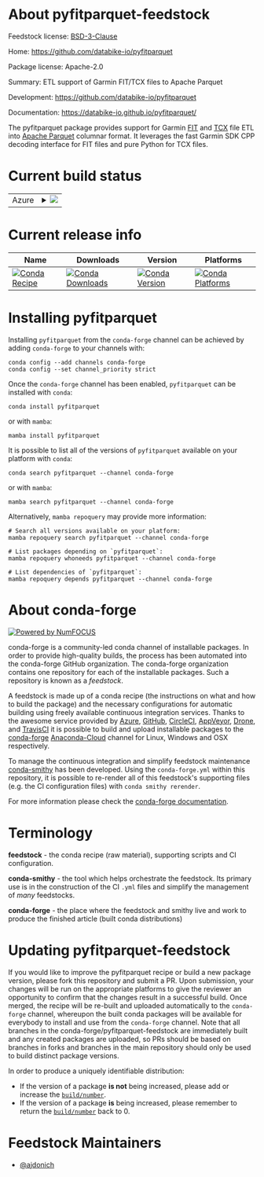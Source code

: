 About pyfitparquet-feedstock
============================

Feedstock license: [BSD-3-Clause](https://github.com/conda-forge/pyfitparquet-feedstock/blob/main/LICENSE.txt)

Home: https://github.com/databike-io/pyfitparquet

Package license: Apache-2.0

Summary: ETL support of Garmin FIT/TCX files to Apache Parquet

Development: https://github.com/databike-io/pyfitparquet

Documentation: https://databike-io.github.io/pyfitparquet/

The pyfitparquet package provides support for Garmin [FIT](https://developer.garmin.com/fit/overview/) and
[TCX](https://en.wikipedia.org/wiki/Training_Center_XML) file ETL into [Apache Parquet](https://parquet.apache.org/)
columnar format. It leverages the fast Garmin SDK CPP decoding interface for FIT files and pure Python for TCX files.


Current build status
====================


<table>
    
  <tr>
    <td>Azure</td>
    <td>
      <details>
        <summary>
          <a href="https://dev.azure.com/conda-forge/feedstock-builds/_build/latest?definitionId=12085&branchName=main">
            <img src="https://dev.azure.com/conda-forge/feedstock-builds/_apis/build/status/pyfitparquet-feedstock?branchName=main">
          </a>
        </summary>
        <table>
          <thead><tr><th>Variant</th><th>Status</th></tr></thead>
          <tbody><tr>
              <td>linux_64_arrow_cpp10.0.1python3.10.____cpython</td>
              <td>
                <a href="https://dev.azure.com/conda-forge/feedstock-builds/_build/latest?definitionId=12085&branchName=main">
                  <img src="https://dev.azure.com/conda-forge/feedstock-builds/_apis/build/status/pyfitparquet-feedstock?branchName=main&jobName=linux&configuration=linux%20linux_64_arrow_cpp10.0.1python3.10.____cpython" alt="variant">
                </a>
              </td>
            </tr><tr>
              <td>linux_64_arrow_cpp10.0.1python3.11.____cpython</td>
              <td>
                <a href="https://dev.azure.com/conda-forge/feedstock-builds/_build/latest?definitionId=12085&branchName=main">
                  <img src="https://dev.azure.com/conda-forge/feedstock-builds/_apis/build/status/pyfitparquet-feedstock?branchName=main&jobName=linux&configuration=linux%20linux_64_arrow_cpp10.0.1python3.11.____cpython" alt="variant">
                </a>
              </td>
            </tr><tr>
              <td>linux_64_arrow_cpp10.0.1python3.12.____cpython</td>
              <td>
                <a href="https://dev.azure.com/conda-forge/feedstock-builds/_build/latest?definitionId=12085&branchName=main">
                  <img src="https://dev.azure.com/conda-forge/feedstock-builds/_apis/build/status/pyfitparquet-feedstock?branchName=main&jobName=linux&configuration=linux%20linux_64_arrow_cpp10.0.1python3.12.____cpython" alt="variant">
                </a>
              </td>
            </tr><tr>
              <td>linux_64_arrow_cpp10.0.1python3.8.____cpython</td>
              <td>
                <a href="https://dev.azure.com/conda-forge/feedstock-builds/_build/latest?definitionId=12085&branchName=main">
                  <img src="https://dev.azure.com/conda-forge/feedstock-builds/_apis/build/status/pyfitparquet-feedstock?branchName=main&jobName=linux&configuration=linux%20linux_64_arrow_cpp10.0.1python3.8.____cpython" alt="variant">
                </a>
              </td>
            </tr><tr>
              <td>linux_64_arrow_cpp10.0.1python3.9.____cpython</td>
              <td>
                <a href="https://dev.azure.com/conda-forge/feedstock-builds/_build/latest?definitionId=12085&branchName=main">
                  <img src="https://dev.azure.com/conda-forge/feedstock-builds/_apis/build/status/pyfitparquet-feedstock?branchName=main&jobName=linux&configuration=linux%20linux_64_arrow_cpp10.0.1python3.9.____cpython" alt="variant">
                </a>
              </td>
            </tr><tr>
              <td>linux_64_arrow_cpp11.0.0python3.10.____cpython</td>
              <td>
                <a href="https://dev.azure.com/conda-forge/feedstock-builds/_build/latest?definitionId=12085&branchName=main">
                  <img src="https://dev.azure.com/conda-forge/feedstock-builds/_apis/build/status/pyfitparquet-feedstock?branchName=main&jobName=linux&configuration=linux%20linux_64_arrow_cpp11.0.0python3.10.____cpython" alt="variant">
                </a>
              </td>
            </tr><tr>
              <td>linux_64_arrow_cpp11.0.0python3.11.____cpython</td>
              <td>
                <a href="https://dev.azure.com/conda-forge/feedstock-builds/_build/latest?definitionId=12085&branchName=main">
                  <img src="https://dev.azure.com/conda-forge/feedstock-builds/_apis/build/status/pyfitparquet-feedstock?branchName=main&jobName=linux&configuration=linux%20linux_64_arrow_cpp11.0.0python3.11.____cpython" alt="variant">
                </a>
              </td>
            </tr><tr>
              <td>linux_64_arrow_cpp11.0.0python3.12.____cpython</td>
              <td>
                <a href="https://dev.azure.com/conda-forge/feedstock-builds/_build/latest?definitionId=12085&branchName=main">
                  <img src="https://dev.azure.com/conda-forge/feedstock-builds/_apis/build/status/pyfitparquet-feedstock?branchName=main&jobName=linux&configuration=linux%20linux_64_arrow_cpp11.0.0python3.12.____cpython" alt="variant">
                </a>
              </td>
            </tr><tr>
              <td>linux_64_arrow_cpp11.0.0python3.8.____cpython</td>
              <td>
                <a href="https://dev.azure.com/conda-forge/feedstock-builds/_build/latest?definitionId=12085&branchName=main">
                  <img src="https://dev.azure.com/conda-forge/feedstock-builds/_apis/build/status/pyfitparquet-feedstock?branchName=main&jobName=linux&configuration=linux%20linux_64_arrow_cpp11.0.0python3.8.____cpython" alt="variant">
                </a>
              </td>
            </tr><tr>
              <td>linux_64_arrow_cpp11.0.0python3.9.____cpython</td>
              <td>
                <a href="https://dev.azure.com/conda-forge/feedstock-builds/_build/latest?definitionId=12085&branchName=main">
                  <img src="https://dev.azure.com/conda-forge/feedstock-builds/_apis/build/status/pyfitparquet-feedstock?branchName=main&jobName=linux&configuration=linux%20linux_64_arrow_cpp11.0.0python3.9.____cpython" alt="variant">
                </a>
              </td>
            </tr><tr>
              <td>linux_64_arrow_cpp12python3.10.____cpython</td>
              <td>
                <a href="https://dev.azure.com/conda-forge/feedstock-builds/_build/latest?definitionId=12085&branchName=main">
                  <img src="https://dev.azure.com/conda-forge/feedstock-builds/_apis/build/status/pyfitparquet-feedstock?branchName=main&jobName=linux&configuration=linux%20linux_64_arrow_cpp12python3.10.____cpython" alt="variant">
                </a>
              </td>
            </tr><tr>
              <td>linux_64_arrow_cpp12python3.11.____cpython</td>
              <td>
                <a href="https://dev.azure.com/conda-forge/feedstock-builds/_build/latest?definitionId=12085&branchName=main">
                  <img src="https://dev.azure.com/conda-forge/feedstock-builds/_apis/build/status/pyfitparquet-feedstock?branchName=main&jobName=linux&configuration=linux%20linux_64_arrow_cpp12python3.11.____cpython" alt="variant">
                </a>
              </td>
            </tr><tr>
              <td>linux_64_arrow_cpp12python3.12.____cpython</td>
              <td>
                <a href="https://dev.azure.com/conda-forge/feedstock-builds/_build/latest?definitionId=12085&branchName=main">
                  <img src="https://dev.azure.com/conda-forge/feedstock-builds/_apis/build/status/pyfitparquet-feedstock?branchName=main&jobName=linux&configuration=linux%20linux_64_arrow_cpp12python3.12.____cpython" alt="variant">
                </a>
              </td>
            </tr><tr>
              <td>linux_64_arrow_cpp12python3.8.____cpython</td>
              <td>
                <a href="https://dev.azure.com/conda-forge/feedstock-builds/_build/latest?definitionId=12085&branchName=main">
                  <img src="https://dev.azure.com/conda-forge/feedstock-builds/_apis/build/status/pyfitparquet-feedstock?branchName=main&jobName=linux&configuration=linux%20linux_64_arrow_cpp12python3.8.____cpython" alt="variant">
                </a>
              </td>
            </tr><tr>
              <td>linux_64_arrow_cpp12python3.9.____cpython</td>
              <td>
                <a href="https://dev.azure.com/conda-forge/feedstock-builds/_build/latest?definitionId=12085&branchName=main">
                  <img src="https://dev.azure.com/conda-forge/feedstock-builds/_apis/build/status/pyfitparquet-feedstock?branchName=main&jobName=linux&configuration=linux%20linux_64_arrow_cpp12python3.9.____cpython" alt="variant">
                </a>
              </td>
            </tr><tr>
              <td>linux_64_arrow_cpp13python3.10.____cpython</td>
              <td>
                <a href="https://dev.azure.com/conda-forge/feedstock-builds/_build/latest?definitionId=12085&branchName=main">
                  <img src="https://dev.azure.com/conda-forge/feedstock-builds/_apis/build/status/pyfitparquet-feedstock?branchName=main&jobName=linux&configuration=linux%20linux_64_arrow_cpp13python3.10.____cpython" alt="variant">
                </a>
              </td>
            </tr><tr>
              <td>linux_64_arrow_cpp13python3.11.____cpython</td>
              <td>
                <a href="https://dev.azure.com/conda-forge/feedstock-builds/_build/latest?definitionId=12085&branchName=main">
                  <img src="https://dev.azure.com/conda-forge/feedstock-builds/_apis/build/status/pyfitparquet-feedstock?branchName=main&jobName=linux&configuration=linux%20linux_64_arrow_cpp13python3.11.____cpython" alt="variant">
                </a>
              </td>
            </tr><tr>
              <td>linux_64_arrow_cpp13python3.12.____cpython</td>
              <td>
                <a href="https://dev.azure.com/conda-forge/feedstock-builds/_build/latest?definitionId=12085&branchName=main">
                  <img src="https://dev.azure.com/conda-forge/feedstock-builds/_apis/build/status/pyfitparquet-feedstock?branchName=main&jobName=linux&configuration=linux%20linux_64_arrow_cpp13python3.12.____cpython" alt="variant">
                </a>
              </td>
            </tr><tr>
              <td>linux_64_arrow_cpp13python3.8.____cpython</td>
              <td>
                <a href="https://dev.azure.com/conda-forge/feedstock-builds/_build/latest?definitionId=12085&branchName=main">
                  <img src="https://dev.azure.com/conda-forge/feedstock-builds/_apis/build/status/pyfitparquet-feedstock?branchName=main&jobName=linux&configuration=linux%20linux_64_arrow_cpp13python3.8.____cpython" alt="variant">
                </a>
              </td>
            </tr><tr>
              <td>linux_64_arrow_cpp13python3.9.____cpython</td>
              <td>
                <a href="https://dev.azure.com/conda-forge/feedstock-builds/_build/latest?definitionId=12085&branchName=main">
                  <img src="https://dev.azure.com/conda-forge/feedstock-builds/_apis/build/status/pyfitparquet-feedstock?branchName=main&jobName=linux&configuration=linux%20linux_64_arrow_cpp13python3.9.____cpython" alt="variant">
                </a>
              </td>
            </tr><tr>
              <td>osx_64_arrow_cpp10.0.1python3.10.____cpython</td>
              <td>
                <a href="https://dev.azure.com/conda-forge/feedstock-builds/_build/latest?definitionId=12085&branchName=main">
                  <img src="https://dev.azure.com/conda-forge/feedstock-builds/_apis/build/status/pyfitparquet-feedstock?branchName=main&jobName=osx&configuration=osx%20osx_64_arrow_cpp10.0.1python3.10.____cpython" alt="variant">
                </a>
              </td>
            </tr><tr>
              <td>osx_64_arrow_cpp10.0.1python3.11.____cpython</td>
              <td>
                <a href="https://dev.azure.com/conda-forge/feedstock-builds/_build/latest?definitionId=12085&branchName=main">
                  <img src="https://dev.azure.com/conda-forge/feedstock-builds/_apis/build/status/pyfitparquet-feedstock?branchName=main&jobName=osx&configuration=osx%20osx_64_arrow_cpp10.0.1python3.11.____cpython" alt="variant">
                </a>
              </td>
            </tr><tr>
              <td>osx_64_arrow_cpp10.0.1python3.12.____cpython</td>
              <td>
                <a href="https://dev.azure.com/conda-forge/feedstock-builds/_build/latest?definitionId=12085&branchName=main">
                  <img src="https://dev.azure.com/conda-forge/feedstock-builds/_apis/build/status/pyfitparquet-feedstock?branchName=main&jobName=osx&configuration=osx%20osx_64_arrow_cpp10.0.1python3.12.____cpython" alt="variant">
                </a>
              </td>
            </tr><tr>
              <td>osx_64_arrow_cpp10.0.1python3.8.____cpython</td>
              <td>
                <a href="https://dev.azure.com/conda-forge/feedstock-builds/_build/latest?definitionId=12085&branchName=main">
                  <img src="https://dev.azure.com/conda-forge/feedstock-builds/_apis/build/status/pyfitparquet-feedstock?branchName=main&jobName=osx&configuration=osx%20osx_64_arrow_cpp10.0.1python3.8.____cpython" alt="variant">
                </a>
              </td>
            </tr><tr>
              <td>osx_64_arrow_cpp10.0.1python3.9.____cpython</td>
              <td>
                <a href="https://dev.azure.com/conda-forge/feedstock-builds/_build/latest?definitionId=12085&branchName=main">
                  <img src="https://dev.azure.com/conda-forge/feedstock-builds/_apis/build/status/pyfitparquet-feedstock?branchName=main&jobName=osx&configuration=osx%20osx_64_arrow_cpp10.0.1python3.9.____cpython" alt="variant">
                </a>
              </td>
            </tr><tr>
              <td>osx_64_arrow_cpp11.0.0python3.10.____cpython</td>
              <td>
                <a href="https://dev.azure.com/conda-forge/feedstock-builds/_build/latest?definitionId=12085&branchName=main">
                  <img src="https://dev.azure.com/conda-forge/feedstock-builds/_apis/build/status/pyfitparquet-feedstock?branchName=main&jobName=osx&configuration=osx%20osx_64_arrow_cpp11.0.0python3.10.____cpython" alt="variant">
                </a>
              </td>
            </tr><tr>
              <td>osx_64_arrow_cpp11.0.0python3.11.____cpython</td>
              <td>
                <a href="https://dev.azure.com/conda-forge/feedstock-builds/_build/latest?definitionId=12085&branchName=main">
                  <img src="https://dev.azure.com/conda-forge/feedstock-builds/_apis/build/status/pyfitparquet-feedstock?branchName=main&jobName=osx&configuration=osx%20osx_64_arrow_cpp11.0.0python3.11.____cpython" alt="variant">
                </a>
              </td>
            </tr><tr>
              <td>osx_64_arrow_cpp11.0.0python3.12.____cpython</td>
              <td>
                <a href="https://dev.azure.com/conda-forge/feedstock-builds/_build/latest?definitionId=12085&branchName=main">
                  <img src="https://dev.azure.com/conda-forge/feedstock-builds/_apis/build/status/pyfitparquet-feedstock?branchName=main&jobName=osx&configuration=osx%20osx_64_arrow_cpp11.0.0python3.12.____cpython" alt="variant">
                </a>
              </td>
            </tr><tr>
              <td>osx_64_arrow_cpp11.0.0python3.8.____cpython</td>
              <td>
                <a href="https://dev.azure.com/conda-forge/feedstock-builds/_build/latest?definitionId=12085&branchName=main">
                  <img src="https://dev.azure.com/conda-forge/feedstock-builds/_apis/build/status/pyfitparquet-feedstock?branchName=main&jobName=osx&configuration=osx%20osx_64_arrow_cpp11.0.0python3.8.____cpython" alt="variant">
                </a>
              </td>
            </tr><tr>
              <td>osx_64_arrow_cpp11.0.0python3.9.____cpython</td>
              <td>
                <a href="https://dev.azure.com/conda-forge/feedstock-builds/_build/latest?definitionId=12085&branchName=main">
                  <img src="https://dev.azure.com/conda-forge/feedstock-builds/_apis/build/status/pyfitparquet-feedstock?branchName=main&jobName=osx&configuration=osx%20osx_64_arrow_cpp11.0.0python3.9.____cpython" alt="variant">
                </a>
              </td>
            </tr><tr>
              <td>osx_64_arrow_cpp12python3.10.____cpython</td>
              <td>
                <a href="https://dev.azure.com/conda-forge/feedstock-builds/_build/latest?definitionId=12085&branchName=main">
                  <img src="https://dev.azure.com/conda-forge/feedstock-builds/_apis/build/status/pyfitparquet-feedstock?branchName=main&jobName=osx&configuration=osx%20osx_64_arrow_cpp12python3.10.____cpython" alt="variant">
                </a>
              </td>
            </tr><tr>
              <td>osx_64_arrow_cpp12python3.11.____cpython</td>
              <td>
                <a href="https://dev.azure.com/conda-forge/feedstock-builds/_build/latest?definitionId=12085&branchName=main">
                  <img src="https://dev.azure.com/conda-forge/feedstock-builds/_apis/build/status/pyfitparquet-feedstock?branchName=main&jobName=osx&configuration=osx%20osx_64_arrow_cpp12python3.11.____cpython" alt="variant">
                </a>
              </td>
            </tr><tr>
              <td>osx_64_arrow_cpp12python3.12.____cpython</td>
              <td>
                <a href="https://dev.azure.com/conda-forge/feedstock-builds/_build/latest?definitionId=12085&branchName=main">
                  <img src="https://dev.azure.com/conda-forge/feedstock-builds/_apis/build/status/pyfitparquet-feedstock?branchName=main&jobName=osx&configuration=osx%20osx_64_arrow_cpp12python3.12.____cpython" alt="variant">
                </a>
              </td>
            </tr><tr>
              <td>osx_64_arrow_cpp12python3.8.____cpython</td>
              <td>
                <a href="https://dev.azure.com/conda-forge/feedstock-builds/_build/latest?definitionId=12085&branchName=main">
                  <img src="https://dev.azure.com/conda-forge/feedstock-builds/_apis/build/status/pyfitparquet-feedstock?branchName=main&jobName=osx&configuration=osx%20osx_64_arrow_cpp12python3.8.____cpython" alt="variant">
                </a>
              </td>
            </tr><tr>
              <td>osx_64_arrow_cpp12python3.9.____cpython</td>
              <td>
                <a href="https://dev.azure.com/conda-forge/feedstock-builds/_build/latest?definitionId=12085&branchName=main">
                  <img src="https://dev.azure.com/conda-forge/feedstock-builds/_apis/build/status/pyfitparquet-feedstock?branchName=main&jobName=osx&configuration=osx%20osx_64_arrow_cpp12python3.9.____cpython" alt="variant">
                </a>
              </td>
            </tr><tr>
              <td>osx_64_arrow_cpp13python3.10.____cpython</td>
              <td>
                <a href="https://dev.azure.com/conda-forge/feedstock-builds/_build/latest?definitionId=12085&branchName=main">
                  <img src="https://dev.azure.com/conda-forge/feedstock-builds/_apis/build/status/pyfitparquet-feedstock?branchName=main&jobName=osx&configuration=osx%20osx_64_arrow_cpp13python3.10.____cpython" alt="variant">
                </a>
              </td>
            </tr><tr>
              <td>osx_64_arrow_cpp13python3.11.____cpython</td>
              <td>
                <a href="https://dev.azure.com/conda-forge/feedstock-builds/_build/latest?definitionId=12085&branchName=main">
                  <img src="https://dev.azure.com/conda-forge/feedstock-builds/_apis/build/status/pyfitparquet-feedstock?branchName=main&jobName=osx&configuration=osx%20osx_64_arrow_cpp13python3.11.____cpython" alt="variant">
                </a>
              </td>
            </tr><tr>
              <td>osx_64_arrow_cpp13python3.12.____cpython</td>
              <td>
                <a href="https://dev.azure.com/conda-forge/feedstock-builds/_build/latest?definitionId=12085&branchName=main">
                  <img src="https://dev.azure.com/conda-forge/feedstock-builds/_apis/build/status/pyfitparquet-feedstock?branchName=main&jobName=osx&configuration=osx%20osx_64_arrow_cpp13python3.12.____cpython" alt="variant">
                </a>
              </td>
            </tr><tr>
              <td>osx_64_arrow_cpp13python3.8.____cpython</td>
              <td>
                <a href="https://dev.azure.com/conda-forge/feedstock-builds/_build/latest?definitionId=12085&branchName=main">
                  <img src="https://dev.azure.com/conda-forge/feedstock-builds/_apis/build/status/pyfitparquet-feedstock?branchName=main&jobName=osx&configuration=osx%20osx_64_arrow_cpp13python3.8.____cpython" alt="variant">
                </a>
              </td>
            </tr><tr>
              <td>osx_64_arrow_cpp13python3.9.____cpython</td>
              <td>
                <a href="https://dev.azure.com/conda-forge/feedstock-builds/_build/latest?definitionId=12085&branchName=main">
                  <img src="https://dev.azure.com/conda-forge/feedstock-builds/_apis/build/status/pyfitparquet-feedstock?branchName=main&jobName=osx&configuration=osx%20osx_64_arrow_cpp13python3.9.____cpython" alt="variant">
                </a>
              </td>
            </tr>
          </tbody>
        </table>
      </details>
    </td>
  </tr>
</table>

Current release info
====================

| Name | Downloads | Version | Platforms |
| --- | --- | --- | --- |
| [![Conda Recipe](https://img.shields.io/badge/recipe-pyfitparquet-green.svg)](https://anaconda.org/conda-forge/pyfitparquet) | [![Conda Downloads](https://img.shields.io/conda/dn/conda-forge/pyfitparquet.svg)](https://anaconda.org/conda-forge/pyfitparquet) | [![Conda Version](https://img.shields.io/conda/vn/conda-forge/pyfitparquet.svg)](https://anaconda.org/conda-forge/pyfitparquet) | [![Conda Platforms](https://img.shields.io/conda/pn/conda-forge/pyfitparquet.svg)](https://anaconda.org/conda-forge/pyfitparquet) |

Installing pyfitparquet
=======================

Installing `pyfitparquet` from the `conda-forge` channel can be achieved by adding `conda-forge` to your channels with:

```
conda config --add channels conda-forge
conda config --set channel_priority strict
```

Once the `conda-forge` channel has been enabled, `pyfitparquet` can be installed with `conda`:

```
conda install pyfitparquet
```

or with `mamba`:

```
mamba install pyfitparquet
```

It is possible to list all of the versions of `pyfitparquet` available on your platform with `conda`:

```
conda search pyfitparquet --channel conda-forge
```

or with `mamba`:

```
mamba search pyfitparquet --channel conda-forge
```

Alternatively, `mamba repoquery` may provide more information:

```
# Search all versions available on your platform:
mamba repoquery search pyfitparquet --channel conda-forge

# List packages depending on `pyfitparquet`:
mamba repoquery whoneeds pyfitparquet --channel conda-forge

# List dependencies of `pyfitparquet`:
mamba repoquery depends pyfitparquet --channel conda-forge
```


About conda-forge
=================

[![Powered by
NumFOCUS](https://img.shields.io/badge/powered%20by-NumFOCUS-orange.svg?style=flat&colorA=E1523D&colorB=007D8A)](https://numfocus.org)

conda-forge is a community-led conda channel of installable packages.
In order to provide high-quality builds, the process has been automated into the
conda-forge GitHub organization. The conda-forge organization contains one repository
for each of the installable packages. Such a repository is known as a *feedstock*.

A feedstock is made up of a conda recipe (the instructions on what and how to build
the package) and the necessary configurations for automatic building using freely
available continuous integration services. Thanks to the awesome service provided by
[Azure](https://azure.microsoft.com/en-us/services/devops/), [GitHub](https://github.com/),
[CircleCI](https://circleci.com/), [AppVeyor](https://www.appveyor.com/),
[Drone](https://cloud.drone.io/welcome), and [TravisCI](https://travis-ci.com/)
it is possible to build and upload installable packages to the
[conda-forge](https://anaconda.org/conda-forge) [Anaconda-Cloud](https://anaconda.org/)
channel for Linux, Windows and OSX respectively.

To manage the continuous integration and simplify feedstock maintenance
[conda-smithy](https://github.com/conda-forge/conda-smithy) has been developed.
Using the ``conda-forge.yml`` within this repository, it is possible to re-render all of
this feedstock's supporting files (e.g. the CI configuration files) with ``conda smithy rerender``.

For more information please check the [conda-forge documentation](https://conda-forge.org/docs/).

Terminology
===========

**feedstock** - the conda recipe (raw material), supporting scripts and CI configuration.

**conda-smithy** - the tool which helps orchestrate the feedstock.
                   Its primary use is in the construction of the CI ``.yml`` files
                   and simplify the management of *many* feedstocks.

**conda-forge** - the place where the feedstock and smithy live and work to
                  produce the finished article (built conda distributions)


Updating pyfitparquet-feedstock
===============================

If you would like to improve the pyfitparquet recipe or build a new
package version, please fork this repository and submit a PR. Upon submission,
your changes will be run on the appropriate platforms to give the reviewer an
opportunity to confirm that the changes result in a successful build. Once
merged, the recipe will be re-built and uploaded automatically to the
`conda-forge` channel, whereupon the built conda packages will be available for
everybody to install and use from the `conda-forge` channel.
Note that all branches in the conda-forge/pyfitparquet-feedstock are
immediately built and any created packages are uploaded, so PRs should be based
on branches in forks and branches in the main repository should only be used to
build distinct package versions.

In order to produce a uniquely identifiable distribution:
 * If the version of a package **is not** being increased, please add or increase
   the [``build/number``](https://docs.conda.io/projects/conda-build/en/latest/resources/define-metadata.html#build-number-and-string).
 * If the version of a package **is** being increased, please remember to return
   the [``build/number``](https://docs.conda.io/projects/conda-build/en/latest/resources/define-metadata.html#build-number-and-string)
   back to 0.

Feedstock Maintainers
=====================

* [@ajdonich](https://github.com/ajdonich/)


